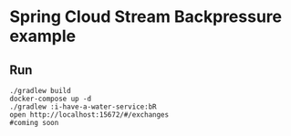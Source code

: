# Spring Cloud Stream Backpressure example

## Run
    
    ./gradlew build
    docker-compose up -d
    ./gradlew :i-have-a-water-service:bR
    open http://localhost:15672/#/exchanges
    #coming soon
